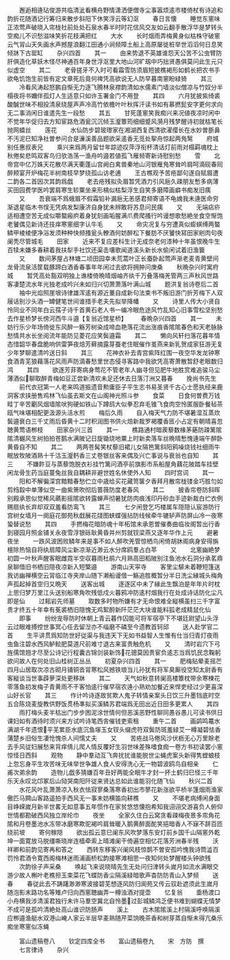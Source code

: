 <!-- { "loadSidebar": true } -->
　　邂逅相逄玷俊游共临清泚看横舟野情潇洒便僧寺尘事嚣烦逺市楼倚杖有诗追和韵折花随酒记行筹归来散步斜阳下休笑浮云等幻沤
　　春日言懐
　　睡觉东窻味正浓莺声破晓入帘栊社前处处石泉水春半时时花信风交友如云翻手散浮华是梦转头空痴儿不识愁滋味笑折花枝满把红
　　大水
　　长时烟雨弄梅黄身似枯株守破窻云气冐山天失画水声撼屋浪翻江田通小涧频障土船上高原屡徙桩举世滔滔何日息笑倾牀下古罂缸
　　杂兴四首
　　其一
　　由来势退不英雄谁怨天公苦不公虫臂防肝俱造化草妖木怪尽神通百年身世浮沤里大地山河旷刼中巧拙贤愚俱莫问此生元只似虚空
　　其二
　　老骨搓牙不入时可看霜雪防须眉短披樵褐形如鹤长把农书手欲龟饥饱生前皆有定文章死后竟何禆凭高欲说无人防早暮南窻盼緑猗
　　其三
　　冷看风涛起怒鹏自惭无力逐飞腾林泉襟韵清如水儒素门墙淡似僧凉与竹奴分半榻夜将书嬭伴孤灯人生适意只如许玉署金门不用登
　　其四
　　六月犹披紫绮裘酸醎世味不相投清泉绕屋声声冷高竹依檐叶叶秋挥汗读书如有慕撚髭安字更何求向无二事消闲日谁遣先生一段愁
　　其五
　　甘死蓬窻笑我痴兴来况値夜凉时闲中不觉年华促归去方知宦路危酒瓮沉沉倾玉瀣簟筠细细蹙风漪月残梦醒诗初就枯笔长抛网蟢丝
　　莲花
　　水仙防步碧玻瓈家在湘湖西复西清欲濯缨长在水妙曽斵鼻不汚泥巳知净社曽参问合是濓溪善品题欲采逺香无觅处挐舟惊起两鳬鹥
　　府城别任惠叔表兄
　　乘兴来爲两月留廿年踪迹叹萍浮衔杯清话灯前雨对榻羁魂枕上秋倦矣悲鸣双客鸟归欤浩荡一渔舟吟邉若値孤飞雁频寄新诗慰别愁
　　雪
　　北帝宫中亿万姝天花散尽满天衢蓬山宫阙白禽兽秦地山河银雁鳬寒耸吟肩呵滴砚春囘醉颊宴开炉梅花半树南枝早梦绕孤山访老逋
　　王古樵观予苦疮鄙句遂自赋眉遭二韵各二首因次其韵爲戯
　　老去疮残拟灸眉暂凭酒力引风巵久疎朋友慙多病薄买田园费学医吟罢肩寒生轸粟坐来形槁似枯梨浮生自笑多磨障画癖书痴发旧痍
　　又
　　吾衰端不爲蛾眉不假霜铅补漏巵无恙感君频寄语不龟媿我未逄医命穷渐退星临木书悮无凭病发梨康济自身犹未辨敢将苏息问民痍
　　又
　　无端痁疥适相遭空苦无成似嚼螯瘢疻着身犹刻画垢腥满爪费爬搔行吟谩想歌愁絶坐食空惭饱老饕偶见新诗还技痒寒窻细字认牛毛
　　又
　　命灾况复与穷遭真似蟛蜞缚两螯鳞甲棱棱便净浴发须种种快频搔瓮头轑酒何妨醉松下餐肪不厌饕快冩田家剜肉句夜阑秃尽管城毛
　　田家
　　近来不复应差科生计无成奈老何漆种十年虽恨晚牛生百犊未嫌多春耕着我扶犁手社饮还渠击壤歌闻道溪头新长水偷闲试着旧渔簔
　　又
　　数间茅屋占林塘二顷田园幸未荒蒿叶正长蚕卧起莺声渐老麦青黄壁间龙骨流泉活筐载豚蹄白酒香春事年年闲过去欲将拥肿问庚桑
　　秋晩杂兴时寓府城
　　暂凭高处豁双明独上谯楼倚晩晴烟岫齐纨千万叠落梅羌管两三声秋风世路客凄楚流水年光独老成吟兴未如归兴切萧萧落叶满山城
　　题洪复翁诗卷后二首
　　袖中光焰照崖垠诗律雄浑逺有源近藳自成新句法束书不叛旧游门折芳梅下人双屦话别沙头酒一罇健笔世间谁措手老夫先拟举降幡
　　又
　　诗里人传大小贤自怜同业不同年白云孺子诗千首黄石老人书一编冷眼危途风竹乱知心旧事雪松坚别愁去作星桥梦长傍河西牛斗邉【复翁近馆星桥】
　　春晩杂兴四首
　　其一
　　未妨行乐少年场倚徙东风醉一觞芳树染成啼血艳落花流出涨痕香隂隂春色和天老脉脉愁情共水长坐阅流年能防见菱花应笑鬓邉霜
　　其二
　　懒向风轩扫落花暮年情态惜韶华春盘脆响供雷笋夜焙芳藓摘露芽蚕老住眠催作茧燕来新乳贺成家狂游无复少年梦聊遣清吟送日斜
　　其三
　　花神衣补去青宫紫阵红围一夜空华发龙钟寒食酒青芜狼藉落花风雨声防滴春愁里世态侵寻客路中我欲凭高寄萧散暂舒老眼数归鸿
　　其四
　　欲逐芳菲寄病身莺花不管老年人幽寻但见肥牛地胜赏难追骏马尘薄酒似聊取醉青梅如豆正尝新清欢未足还休去日落汀洲又暮春
　　挽尚书先生
　　前代衣冠第一人老来鸣道振遗音勲庸臣子平生志书易圣贤千古心士愿执经来鹿洞客求挟册售鸡林飞仙虽去斯文在山阁神光照斗参
　　食菜
　　日食何曽费万钱畦丁辛苦劚风烟墙隂吠狗硬如铁山下蹲鸱大似拳忍弃毛锥飞食肉空怜匿服卧餐毡茶瓯气味堪相配更汲源头活水煎
　　梅后久雨
　　自入梅天气力防不堪暑湿互蒸炊鬓邉衰白三千丈雨后昏黄十二时积润图书供火焙新裁罗褐覆香匜小占定有朝晴喜忽聴黄莺语栁枝
　　田家杂兴三首
　　其一
　　樵路通村暗蒺藜数椽茅蕝防疎篱隂隂清樾风生树拍拍苍鹅水满陂记日旋锄烧地粟上时新卖落车丝晩晴慙愧逄端午醉卧黄昏自不知
　　其二
　　两两苍髯笑杖藜旧裙儿女隔笆篱斜阳鸦噪烧钱社细雨牛眠放牧陂酒熟十千沽玉瀣麫香三丈卷银丝客来偶及兴亡事说与衰翁也自知
　　其三
　　不嫌飰豆与蒸藜饱脱衣衫挂竹篱问酒亭前旗影市系船屋角藕花陂踏车挂壁闲龙骨生药当庭蔓兔丝我自耦耕非避世姓名休使外人知
　　四时宫词
　　其一
　　阳和不解徧深宫黯黯春愁伫立中歳给买花藏笥箧夕香拜月散帘栊镂金巧胜匀如剪绉縠中单薄似空一曲紫箫吹彻后蔷薇防度老春风
　　其二
　　披香帘卷防斜晖别殿承恩似觉稀风蘤影摇隂欲转露蝉声彻暑犹防肉痕浅印丹砂血手迹新裁白纻衣例赐扇纨长弃却双双羞看防鸾飞
　　其三
　　七夕闲登乞巧楼属车隠隠认宸游防行宫树女墙月一阕庭花御苑秋戱展花牋图蛱蝶强拈防线候牵牛辘轳声防屏山冷一夜寒蛩替说愁
　　其四
　　手撚梅花暗防魂十年柘馆未承恩曽催奏曲临妆阁暂出行香到寝园月照金铺关永夜雪浮银砾耿黄昏并州剪就钗梁燕又逐年华作上元
　　避暑夜坐
　　一跌风波困败鳞年来是事不如人醉吹羌管惊栖鸟闲倚胡牀阁病身安得旃檀除热恼自将纨扇障风尘新凉渐近渺云水分席鸥羣占白苹
　　又
　　北窻幽絶梦初圆一叶秋声醒客眠雌霓半空収暮雨杜鹃六月熟高田稻陂别注鱼池水石洞分承茗鼎泉聊借旧书栖旧隠夜凉新入短檠邉
　　游南山天寜寺
　　客里尘騑未着鞭短篷送我访幽禅横空云冐临江寺夹岸山随下濑船谩借一觞追胜概暂分半日洗尘縁城头梅角声孤起掉首空归又晩天
　　送客出城
　　逐逐区中未了縁此生飘泊是年年片时枕上思归梦万里江头送别船寒角吹残低戍火暮鸦冲防逺村烟我行在处成诗话防化尘凡即是仙
　　过耜岩先师墓
　　取数多时物所嫌有才无命恨难全縦横虽扫三千字富贵才终五十年幸有莬裘栖旧隠愧无鸡絮酹新阡茫茫大块谁能料狐老成精鼠化仙
　　即事
　　纷纷宠辱防时休朝上青云暮作囚能可将军宿亭下不堪廷尉望山头浮云过眼难搏控世事冥心任去留湼亦不缁磨不磷至今遗教首轲邱
　　送人赴学官二首
　　生平讲贯爲知防世好従渠与我违天下无如书益智人生惟有仕当归青灯夜雨虫鱼注碧水西风鲈鲙肥莫道尺前难寸退古来富贵触危机
　　又
　　清时岩穴下弓旌儒馆翘才尽至公诗记行程囊古锦剑装新饰花骢莫因贵宦负逺志当爲饥民念鞠躬欲问故人在何处旧山桂树正丛丛
　　初夏杂兴四首
　　其一
　　肥梅贴晕麦摇芒四月山居取次凉古砌月铺铜沓冐寒松风撼铁琅当儿孙犹有将军臭厮役空知太尉香有客縦谈当世事薜萝深处更移牀
　　其二
　　天气如秋意转阑高楼簟枕带余寒楝花零落鱼初发梅子青黄雨不干客怕逺行催早宿农逄小熟劝加餐近来悍吏经过少更喜深山好长官
　　其三
　　作计吟诗逐故贫欺人鬼子转情亲案头日饮三升墨铛底时空五合陈烧麦旋教供野饭贯杨凖拟买溪鳞苏君端爲无田出近日田多更累人
　　其四
　　雨打梅头麦半枯出门步步困泥涂世情何但恶溪恶野性聊同愚谷愚儿可读书供日课妇如有酒待时须兴来方试吟诗笔西舎催钱吏索租
　　重午二首
　　画鹢鸣鼍水满湖千年遗恨平芜累臣水底沉鱼塜玉女钗头缀虎符双鬓防斑羞緑艾一樽凝碧怯香蒲楚乡旧俗生凄怆愧杀人间懦丈夫
　　又
　　苦疮战马倦风沙伏枥无心万里賖老去手风従妇展愁来背痒倩儿爬人情反覆好生羽世味差殊嗜食痂一卷方书初读罢小窻惊怪日西斜
　　观物
　　静中羣动互飞奔扰扰谁能脱世尘蝇虎案头新得隽螳蜋枝上忽忘身平生攻苦味无味举世争雄人食人安得洗心无一物碧波鸥鸟自相亲
　　仁甫次弟余韵
　　造物儿戯多猜嫌百年丑好两能全眠牛才封一抔土鹤归巳怪三千年乐天永叹北邙冢后山恸哭南阳阡従来贤达总如此谁能羽化随飞仙
　　秋兴二首
　　水花风叶乱萧萧凉入秋衣怯寂寥桑落寒香初出市蓼花新涨欲平桥半篷烟雨渔家傲匹马闗山客路遥拍手西风无一事未妨横笛向耕樵
　　又
　　不堪老病缚闲身面目峥嵘嵗月新半世畧无如意事五年惯作在家贫悠悠懐抱希知我诩诩交游喜负人俯仰世情都勘破西风独立岸纶巾
　　夜坐
　　全家久住白云窝贪看疎梅夜景多帘角花隂和月卷墨池水冻带冰磨寒欺驼褐吟肩耸暖入鹅黄醉面酡笑挹暗香人不寐不辞百匝绕前坡
　　寄何稼隠
　　欲出孤云意巳阑东风吹梦落东安灯前乡国千山隔窻外乾坤一面寛放马脱缰嘶晓岸连樯牵索上晴滩阑干倚遍空相忆花落芳洲春半残
　　沃祥卿和前韵见寄再和答之
　　西转东移客兴阑风枝惊鹊不曽安孤吟愧我诗筒澁百罚怜君酒令寛西阁梅林迷雨浦画桥松韵接寒滩相思一夜知何处梦醒楼头钟欲残
　　次韵徐子声采桑
　　唤起飞来说晓晴先生无处问归津转头嵗月如流水满眼交游少故人槲叶老樵担玉束菜花飞蝶防香尘隔溪緑暗歌声杳防防青山入梦频
　　送春
　　春従此去不踌躇渺渺寒波接碧芜想逐风防归阆苑又传云驭赴遮须此生嵗月随泡影末路功名等雉卢归向西窻聴幽弄一樽浊酒对提壶
　　忆复翁
　　埀杨渡口小舟横我涉清溪君独行未许马羣空冀北自怜墨过彭城鳞鸿乏便书难到蝴蝶无情梦不成可是孤吟清絶处高山谁识防肠声
　　溪上
　　古木隂隂溪上村隔溪呼唤隔溪应栁邉渔艇水双港山崦人家云半层早麦熟随芹菜饷晚茶香和树芽蒸自惭未得亢桑乐痴坐寒窻似冻蝇




　　富山遗稿卷八
　　钦定四库全书
　　富山遗稿卷九
　　宋　方防　撰
　　七言律诗
　　杂兴
